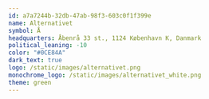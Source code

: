 ```yaml
---
id: a7a7244b-32db-47ab-98f3-603c0f1f399e
name: Alternativet
symbol: Å
headquarters: Åbenrå 33 st., 1124 København K, Danmark
political_leaning: -10
color: "#0CE84A"
dark_text: true
logo: /static/images/alternativet.png
monochrome_logo: /static/images/alternativet_white.png
theme: green
---
```

